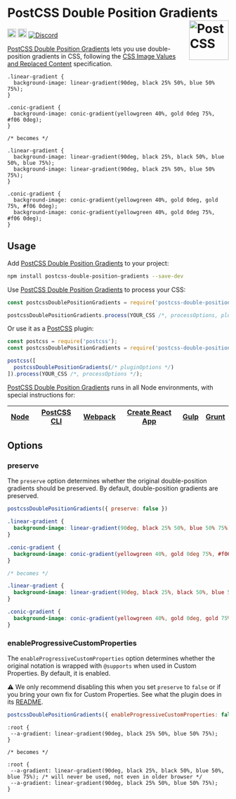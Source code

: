 # PostCSS Double Position Gradients [<img src="https://postcss.github.io/postcss/logo.svg" alt="PostCSS" width="90" height="90" align="right">][postcss]

[<img alt="NPM Version" src="https://img.shields.io/npm/v/postcss-double-position-gradients.svg" height="20">][npm-url]
[<img alt="CSS Standard Status" src="https://cssdb.org/images/badges/double-position-gradients.svg" height="20">][css-url]
[<img alt="Discord" src="https://shields.io/badge/Discord-5865F2?logo=discord&logoColor=white">][discord]

[PostCSS Double Position Gradients] lets you use double-position gradients in
CSS, following the [CSS Image Values and Replaced Content] specification.

```pcss
.linear-gradient {
  background-image: linear-gradient(90deg, black 25% 50%, blue 50% 75%);
}

.conic-gradient {
  background-image: conic-gradient(yellowgreen 40%, gold 0deg 75%, #f06 0deg);
}

/* becomes */

.linear-gradient {
  background-image: linear-gradient(90deg, black 25%, black 50%, blue 50%, blue 75%);
  background-image: linear-gradient(90deg, black 25% 50%, blue 50% 75%);
}

.conic-gradient {
  background-image: conic-gradient(yellowgreen 40%, gold 0deg, gold 75%, #f06 0deg);
  background-image: conic-gradient(yellowgreen 40%, gold 0deg 75%, #f06 0deg);
}
```

## Usage

Add [PostCSS Double Position Gradients] to your project:

```bash
npm install postcss-double-position-gradients --save-dev
```

Use [PostCSS Double Position Gradients] to process your CSS:

```js
const postcssDoublePositionGradients = require('postcss-double-position-gradients');

postcssDoublePositionGradients.process(YOUR_CSS /*, processOptions, pluginOptions */);
```

Or use it as a [PostCSS] plugin:

```js
const postcss = require('postcss');
const postcssDoublePositionGradients = require('postcss-double-position-gradients');

postcss([
  postcssDoublePositionGradients(/* pluginOptions */)
]).process(YOUR_CSS /*, processOptions */);
```

[PostCSS Double Position Gradients] runs in all Node environments, with special instructions for:

| [Node](INSTALL.md#node) | [PostCSS CLI](INSTALL.md#postcss-cli) | [Webpack](INSTALL.md#webpack) | [Create React App](INSTALL.md#create-react-app) | [Gulp](INSTALL.md#gulp) | [Grunt](INSTALL.md#grunt) |
| --- | --- | --- | --- | --- | --- |

## Options

### preserve

The `preserve` option determines whether the original double-position gradients
should be preserved. By default, double-position gradients are preserved.

```js
postcssDoublePositionGradients({ preserve: false })
```

```css
.linear-gradient {
  background-image: linear-gradient(90deg, black 25% 50%, blue 50% 75%);
}

.conic-gradient {
  background-image: conic-gradient(yellowgreen 40%, gold 0deg 75%, #f06 0deg);
}

/* becomes */

.linear-gradient {
  background-image: linear-gradient(90deg, black 25%, black 50%, blue 50%, blue 75%);
}

.conic-gradient {
  background-image: conic-gradient(yellowgreen 40%, gold 0deg, gold 75%, #f06 0deg);
}
```

### enableProgressiveCustomProperties

The `enableProgressiveCustomProperties` option determines whether the original notation
is wrapped with `@supports` when used in Custom Properties. By default, it is enabled.

⚠️ We only recommend disabling this when you set `preserve` to `false` or if you bring your own fix for Custom Properties. See what the plugin does in its [README](https://github.com/csstools/postcss-plugins/tree/main/plugins/postcss-progressive-custom-properties#readme).

```js
postcssDoublePositionGradients({ enableProgressiveCustomProperties: false })
```

```pcss
:root {
 --a-gradient: linear-gradient(90deg, black 25% 50%, blue 50% 75%);
}

/* becomes */

:root {
 --a-gradient: linear-gradient(90deg, black 25%, black 50%, blue 50%, blue 75%); /* will never be used, not even in older browser */
 --a-gradient: linear-gradient(90deg, black 25% 50%, blue 50% 75%);
}
```

[css-url]: https://cssdb.org/#double-position-gradients
[discord]: https://discord.gg/bUadyRwkJS
[npm-url]: https://www.npmjs.com/package/postcss-double-position-gradients

[CSS Image Values and Replaced Content]: https://www.w3.org/TR/css-images-4/#color-stop-syntax
[PostCSS]: https://github.com/postcss/postcss
[PostCSS Double Position Gradients]: https://github.com/csstools/postcss-plugins/tree/main/plugins/postcss-double-position-gradients
